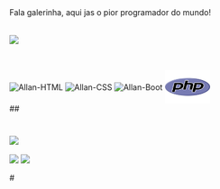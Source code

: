 ## 
Fala galerinha, aqui jas o pior programador do mundo!
##

##
<a href="https://github.com/anuraghazra/convoychat">
  <img align="center" height="160em" src="https://github-readme-stats.vercel.app/api/top-langs/?username=alexmaita&layout=compact&theme=tokyonight" />
</a>

##
<div style="display: inline_block"><br>
  <img align="center" alt="Allan-HTML" height="60" width="80" src="https://cdn.jsdelivr.net/gh/devicons/devicon/icons/html5/html5-original.svg">
  <img align="center" alt="Allan-CSS" height="60" width="80" src="https://cdn.jsdelivr.net/gh/devicons/devicon/icons/css3/css3-original.svg">
  <img align="center" alt="Allan-Boot" height="60" width="80" src="https://cdn.jsdelivr.net/gh/devicons/devicon/icons/bootstrap/bootstrap-original.svg" />
  <img align="center" alt="Allan-PHP" height="60" width="80" src="https://github.com/devicons/devicon/blob/v2.15.1/icons/php/php-original.svg" />
</div>
##

# 
<div> 
  <a href="https://instagram.com/cs_allan" target="_blank"><img src="https://img.shields.io/badge/-Instagram-%23E4405F?style=for-the-badge&logo=instagram&logoColor=white" target="_blank"></a>

  <a href = "mailto:contato.allanlima123@gmail.com"><img src="https://img.shields.io/badge/-Gmail-%23333?style=for-the-badge&logo=gmail&logoColor=white" target="_blank"></a>
  <a href="https://www.linkedin.com/in/allanlima851" target="_blank"><img src="https://img.shields.io/badge/-LinkedIn-%230077B5?style=for-the-badge&logo=linkedin&logoColor=white" target="_blank"></a> 
  
</div>
#
